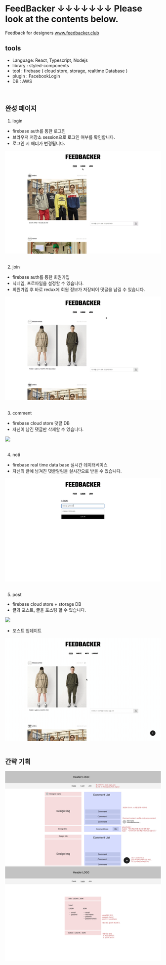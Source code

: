 # FeedBacker ↓↓↓↓↓↓↓ Please look at the contents below.
Feedback for designers
<a href="https://www.feedbacker.club/">www.feedbacker.club</a>

## tools
- Language: React, Typescript, Nodejs <br>
- library : styled-components
- tool : firebase ( cloud store, storage, realtime Database )
- plugin : FacebookLogin <br>
- DB : AWS <br>
<br><br>

## 완성 페이지

1. login
- firebase auth를 통한 로그인
- 브라우저 저장소 session으로 로그인 여부를 확인합니다.
- 로그인 시 헤더가 변경됩니다.
<img src='https://raw.githubusercontent.com/Lee-ji-soo/feedbacker/main/readme/login.gif'/>
<br><br>

2. join
- firebase auth를 통한 회원가입
- 닉네임, 프로파일을 설정할 수 있습니다. 
- 회원가입 후 바로 redux에 회원 정보가 저장되어 댓글을 남길 수 있습니다.
<img src='https://raw.githubusercontent.com/Lee-ji-soo/feedbacker/main/readme/join.gif'/>
<br><br>

3. comment
- firebase cloud store 댓글 DB
- 자신이 남긴 댓글만 삭제할 수 있습니다.
<img src='https://raw.githubusercontent.com/Lee-ji-soo/feedbacker/main/readme/comment.gif'/>
<br><br>

4. noti
- firebase real time data base 실시간 데이터베이스
- 자신의 글에 남겨진 댓글알림을 실시간으로 받을 수 있습니다.
<img src='https://raw.githubusercontent.com/Lee-ji-soo/feedbacker/main/readme/noti.gif'/>
<br><br>

5. post
- firebase cloud store + storage DB
- 글과 포스트, 글을 포스팅 할 수 있습니다.
<img src='https://raw.githubusercontent.com/Lee-ji-soo/feedbacker/main/readme/post.gif'/>

- 포스트 업데이트
<img src='https://raw.githubusercontent.com/Lee-ji-soo/feedbacker/main/readme/updatepost.gif'/>
<br><br>

## 간략 기획
<img src='https://raw.githubusercontent.com/Lee-ji-soo/feedbacker/main/readme/fb1.jpg'/>
<img src='https://raw.githubusercontent.com/Lee-ji-soo/feedbacker/main/readme/fb2.jpg'/>
<br><br>
